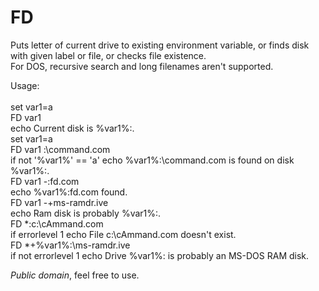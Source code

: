 # FD
Puts letter of current drive to existing environment variable,
or finds disk with given label or file,
or checks file existence.<br>
For DOS, recursive search and long filenames aren't supported.

Usage:<br>
<br>
set var1=a<br>
FD var1<br>
echo Current disk is %var1%:.<br>
set var1=a<br>
FD var1 :\command.com<br>
if not '%var1%' == 'a' echo %var1%:\command.com is found on disk %var1%:.<br>
FD var1 -:fd.com<br>
echo %var1%:fd.com found.<br>
FD var1 -+ms-ramdr.ive<br>
echo Ram disk is probably %var1%:.<br>
FD *:c:\cAmmand.com<br>
if errorlevel 1 echo File c:\cAmmand.com doesn't exist.<br>
FD *+%var1%:\ms-ramdr.ive<br>
if not errorlevel 1 echo Drive %var1%: is probably an MS-DOS RAM disk.

*Public domain*, feel free to use.
